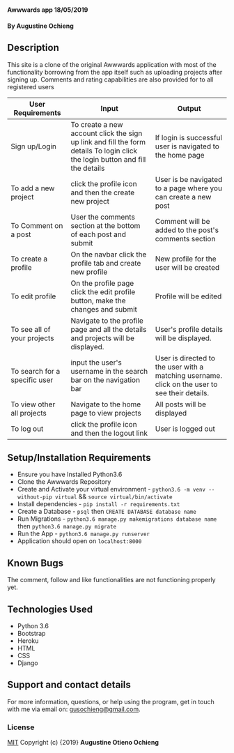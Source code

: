 # 

####  Awwwards app 18/05/2019

#### By **Augustine Ochieng**

## Description
This site is a clone of the original Awwwards application with most of the functionality borrowing from the app itself such as uploading projects after signing up. Comments and rating capabilities are also provided for to all registered users


| User Requirements             | Input                                                                                                                         | Output                                                                                             |
|-------------------------------|-------------------------------------------------------------------------------------------------------------------------------|----------------------------------------------------------------------------------------------------|
| Sign up/Login                 | To create a new account click the sign up link and fill the form details To login click the login button and fill the details | If login is successful user is navigated to the home page                                          |
| To add a new project             | click the profile icon and then the create new project                                                                      | User is be navigated to a page where you can create a new post                                    |
| To Comment on a post          | User the comments section at the bottom of each post and submit                                                               | Comment will be added to the post's comments section                                               |
| To create a profile           | On the navbar click the profile tab and create new profile                                                                    | New profile for the user will be created                                                           |
| To edit profile               | On the profile page click the edit profile button, make the changes and submit                                                | Profile will be edited                                                                             |
| To see all of your projects      | Navigate to the profile page and all the details and projects will be displayed.                                                 | User's profile details will be displayed.                                                  |
| To search for a specific user | input the user's username in the search bar on the navigation bar                                                             |  User is directed to the user with a matching username. click on the user to see their details. |
| To view other all projects      | Navigate to the home page to view projects | All posts will be displayed                                                                        |
| To log out                    | click the profile icon and then the logout link                                                                               | User is logged out                                                                             |


## Setup/Installation Requirements
* Ensure you have Installed Python3.6
* Clone the Awwwards Repository
* Create and Activate your virtual environment - `python3.6 -m venv --without-pip virtual` && `source virtual/bin/activate`
* Install dependencies - `pip install -r requirements.txt`
* Create a Database - `psql` then `CREATE DATABASE database name`
* Run Migrations - `python3.6 manage.py makemigrations database name` then `python3.6 manage.py migrate`
* Run the App - `python3.6 manage.py runserver`
* Application should open on `localhost:8000`

## Known Bugs
The comment, follow and like functionalities are not functioning properly yet.

## Technologies Used
* Python 3.6
* Bootstrap
* Heroku
* HTML
* CSS
* Django

## Support and contact details
For more information, questions, or help using the program, get in touch with me via email on: gusochieng@gmail.com.

### License
[MIT](https://choosealicense.com/licenses/mit/)
Copyright (c) {2019} **Augustine Otieno Ochieng**